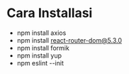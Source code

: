 # Cara Installasi

- npm install axios
- npm install react-router-dom@5.3.0
- npm install formik
- npm install yup
- npm eslint --init

